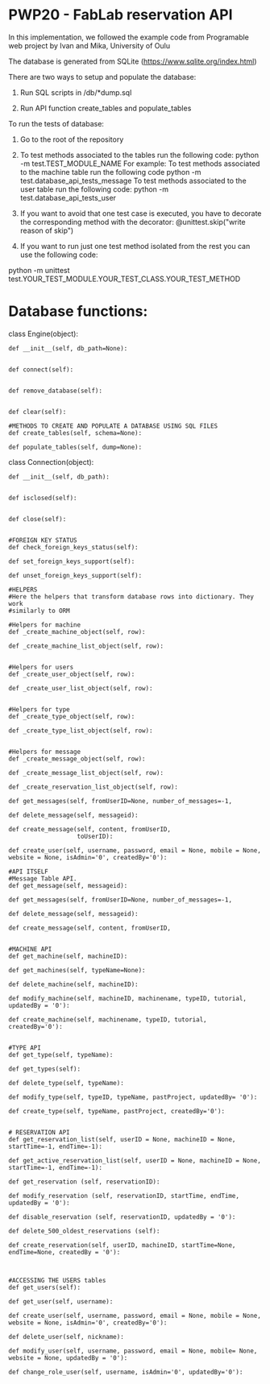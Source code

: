 # PWP20 - FabLab reservation API
In this implementation, we followed the example code from Programable web project by Ivan and Mika, University of Oulu

The database is generated from SQLite (https://www.sqlite.org/index.html)

There are two ways to setup and populate the database:

1. Run SQL scripts in /db/*dump.sql 

2. Run API function create_tables and populate_tables

To run the tests of database:

1. Go to the root of the repository

2. To test methods associated to the tables run the following code:
python -m test.TEST_MODULE_NAME
For example:
To test methods associated to the machine table run the following code
python -m test.database_api_tests_message
To test methods associated to the user table run the following code:
python -m test.database_api_tests_user

3. If you want to avoid that one test case is executed, you have to  decorate the corresponding method with the decorator:
@unittest.skip("write reason of skip")

4. If you want to run just one test method isolated from the rest you can use the following code: 

python -m unittest test.YOUR_TEST_MODULE.YOUR_TEST_CLASS.YOUR_TEST_METHOD

# Database functions:
class Engine(object):

    def __init__(self, db_path=None):


    def connect(self):


    def remove_database(self):


    def clear(self):

    #METHODS TO CREATE AND POPULATE A DATABASE USING SQL FILES
    def create_tables(self, schema=None):

    def populate_tables(self, dump=None):
 

class Connection(object):
    
    def __init__(self, db_path):


    def isclosed(self):


    def close(self):


    #FOREIGN KEY STATUS
    def check_foreign_keys_status(self):

    def set_foreign_keys_support(self):

    def unset_foreign_keys_support(self):

    #HELPERS
    #Here the helpers that transform database rows into dictionary. They work
    #similarly to ORM

    #Helpers for machine
    def _create_machine_object(self, row):

    def _create_machine_list_object(self, row):


    #Helpers for users
    def _create_user_object(self, row):

    def _create_user_list_object(self, row):


    #Helpers for type
    def _create_type_object(self, row):
        
    def _create_type_list_object(self, row):

        
    #Helpers for message
    def _create_message_object(self, row):

    def _create_message_list_object(self, row):
       
    def _create_reservation_list_object(self, row):

    def get_messages(self, fromUserID=None, number_of_messages=-1,

    def delete_message(self, messageid):

    def create_message(self, content, fromUserID,
                       toUserID):

    def create_user(self, username, password, email = None, mobile = None, website = None, isAdmin='0', createdBy='0'):

    #API ITSELF
    #Message Table API.
    def get_message(self, messageid):

    def get_messages(self, fromUserID=None, number_of_messages=-1,

    def delete_message(self, messageid):

    def create_message(self, content, fromUserID,        


    #MACHINE API
    def get_machine(self, machineID):
        
    def get_machines(self, typeName=None):
        
    def delete_machine(self, machineID):

    def modify_machine(self, machineID, machinename, typeID, tutorial, updatedBy = '0'):

    def create_machine(self, machinename, typeID, tutorial, createdBy='0'):
         

    #TYPE API
    def get_type(self, typeName):

    def get_types(self):

    def delete_type(self, typeName):
        
    def modify_type(self, typeID, typeName, pastProject, updatedBy= '0'):
       
    def create_type(self, typeName, pastProject, createdBy='0'):
        

    # RESERVATION API
    def get_reservation_list(self, userID = None, machineID = None, startTime=-1, endTime=-1):

    def get_active_reservation_list(self, userID = None, machineID = None, startTime=-1, endTime=-1):
        
    def get_reservation (self, reservationID):
        
    def modify_reservation (self, reservationID, startTime, endTime, updatedBy = '0'):
                
    def disable_reservation (self, reservationID, updatedBy = '0'):
            
    def delete_500_oldest_reservations (self):
        
    def create_reservation(self, userID, machineID, startTime=None, endTime=None, createdBy = '0'):
        

        
    #ACCESSING THE USERS tables
    def get_users(self):
        
    def get_user(self, username):

    def create_user(self, username, password, email = None, mobile = None, website = None, isAdmin='0', createdBy='0'):
        
    def delete_user(self, nickname):

    def modify_user(self, username, password, email = None, mobile= None, website = None, updatedBy = '0'):

    def change_role_user(self, username, isAdmin='0', updatedBy='0'):
  
# 
